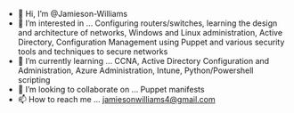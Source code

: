 - 👋 Hi, I’m @Jamieson-Williams
- 👀 I’m interested in ... Configuring routers/switches, learning the design and architecture of networks, Windows and Linux administration, Active Directory, Configuration Management using Puppet and various security tools and techniques to secure networks
- 🌱 I’m currently learning ... CCNA, Active Directory Configuration and Administration, Azure Administration, Intune, Python/Powershell scripting
- 💞️ I’m looking to collaborate on ... Puppet manifests
- 📫 How to reach me ... jamiesonwilliams4@gmail.com

<!---
Jamieson-Williams/Jamieson-Williams is a ✨ special ✨ repository because its `README.md` (this file) appears on your GitHub profile.
You can click the Preview link to take a look at your changes.
--->
